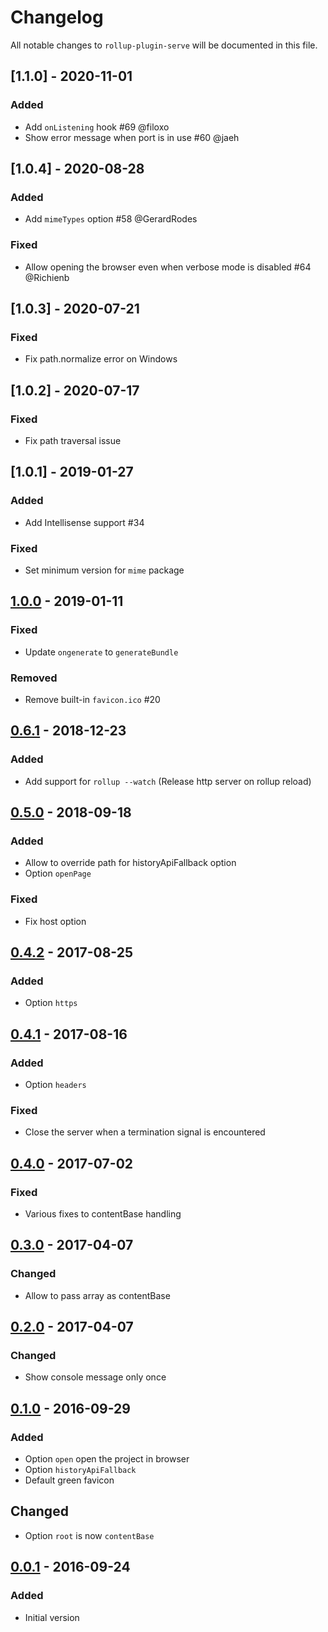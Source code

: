 # Changelog

All notable changes to `rollup-plugin-serve` will be documented in this file.

## [1.1.0] - 2020-11-01
### Added
- Add `onListening` hook #69 @filoxo
- Show error message when port is in use #60 @jaeh

## [1.0.4] - 2020-08-28
### Added
- Add `mimeTypes` option #58 @GerardRodes

### Fixed
- Allow opening the browser even when verbose mode is disabled #64 @Richienb

## [1.0.3] - 2020-07-21
### Fixed
- Fix path.normalize error on Windows

## [1.0.2] - 2020-07-17
### Fixed
- Fix path traversal issue

## [1.0.1] - 2019-01-27
### Added
- Add Intellisense support #34

### Fixed
- Set minimum version for `mime` package

## [1.0.0] - 2019-01-11
### Fixed
- Update `ongenerate` to `generateBundle`

### Removed
- Remove built-in `favicon.ico` #20

## [0.6.1] - 2018-12-23
### Added
- Add support for `rollup --watch` (Release http server on rollup reload)

## [0.5.0] - 2018-09-18
### Added
- Allow to override path for historyApiFallback option
- Option `openPage`

### Fixed
- Fix host option

## [0.4.2] - 2017-08-25
### Added
- Option `https`

## [0.4.1] - 2017-08-16
### Added
- Option `headers`

### Fixed
- Close the server when a termination signal is encountered

## [0.4.0] - 2017-07-02
### Fixed
- Various fixes to contentBase handling

## [0.3.0] - 2017-04-07
### Changed
- Allow to pass array as contentBase

## [0.2.0] - 2017-04-07
### Changed
- Show console message only once

## [0.1.0] - 2016-09-29
### Added
- Option `open` open the project in browser
- Option `historyApiFallback`
- Default green favicon

## Changed
- Option `root` is now `contentBase`

## [0.0.1] - 2016-09-24
### Added
- Initial version

[Unreleased]: https://github.com/thgh/rollup-plugin-serve/compare/v1.0.0...HEAD
[1.0.0]: https://github.com/thgh/rollup-plugin-serve/compare/v0.6.1...v1.0.0
[0.6.1]: https://github.com/thgh/rollup-plugin-serve/compare/v0.5.0...v0.6.1
[0.5.0]: https://github.com/thgh/rollup-plugin-serve/compare/v0.4.2...v0.5.0
[0.4.2]: https://github.com/thgh/rollup-plugin-serve/compare/v0.4.1...v0.4.2
[0.4.1]: https://github.com/thgh/rollup-plugin-serve/compare/v0.4.0...v0.4.1
[0.4.0]: https://github.com/thgh/rollup-plugin-serve/compare/v0.3.0...v0.4.0
[0.3.0]: https://github.com/thgh/rollup-plugin-serve/compare/v0.2.0...v0.3.0
[0.2.0]: https://github.com/thgh/rollup-plugin-serve/compare/v0.1.0...v0.2.0
[0.1.0]: https://github.com/thgh/rollup-plugin-serve/compare/v0.0.1...v0.1.0
[0.0.1]: https://github.com/thgh/rollup-plugin-serve/releases
